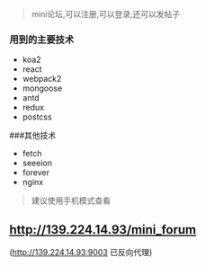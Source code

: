 > mini论坛,可以注册,可以登录,还可以发帖子


### 用到的主要技术

- koa2
- react
- webpack2
- mongoose
- antd
- redux
- postcss


###其他技术
- fetch
- seeeion
- forever
- nginx

>建议使用手机模式查看
##  http://139.224.14.93/mini_forum

(http://139.224.14.93:9003 已反向代理)
